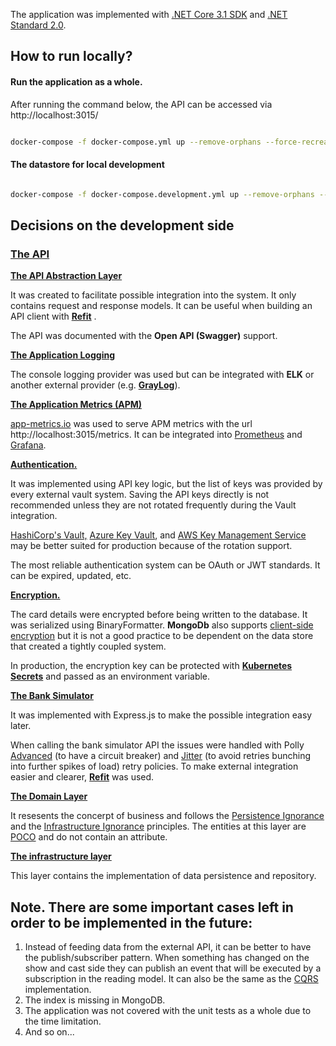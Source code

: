 
 The application was implemented with [.NET Core 3.1 SDK](https://github.com/dotnet/core/tree/master/release-notes/3.1) and [.NET Standard 2.0](https://docs.microsoft.com/en-us/dotnet/standard/net-standard).

## How to run locally? ##

#### Run the application as a whole.

After running the command below, the API can be accessed via http://localhost:3015/
```bash

docker-compose -f docker-compose.yml up --remove-orphans --force-recreate --renew-anon-volumes --build --abort-on-container-exit

```

#### The datastore for local development

```bash

docker-compose -f docker-compose.development.yml up --remove-orphans --force-recreate --renew-anon-volumes --build --abort-on-container-exit

```

## Decisions on the development side ##

### [The API](https://github.com/saddambilalov/payment.gateway/tree/master/src/Api/Payment.Gateway.Api)

**[The API Abstraction Layer](https://github.com/saddambilalov/payment.gateway/tree/master/src/Api/Payment.Gateway.Api.Abstractions)** 

It was created to facilitate possible integration into the system. It only contains request and response models. It can be useful when building an API client with [**Refit**](https://docs.microsoft.com/en-us/aspnet/core/fundamentals/http-requests?view=aspnetcore-3.1) .

The API was documented with the **Open API (Swagger)** support.

**[The Application Logging](https://github.com/saddambilalov/payment.gateway/blob/6975ca5d89754ad246a86f540135cbc13873c119/src/Api/Payment.Gateway.Api/Program.cs#L22)**

The console logging provider was used but can be integrated with **ELK** or another external provider (e.g. [**GrayLog**](https://www.graylog.org/)).

**[The Application Metrics (APM)](https://github.com/saddambilalov/payment.gateway/blob/28f419ae25250c858edfc415d9e69d4bed74c049/src/Api/Payment.Gateway.Api/Program.cs#L18)**

[app-metrics.io](https://www.app-metrics.io/web-monitoring/aspnet-core/) was used to serve APM metrics with the url http://localhost:3015/metrics. It can be integrated into [Prometheus](https://prometheus.io/) and [Grafana](https://grafana.com/grafana/dashboards?search=app+metrics).

**[Authentication.](https://github.com/saddambilalov/payment.gateway/tree/master/src/Api/Payment.Gateway.Api/Authentication)**

It was implemented using API key logic, but the list of keys was provided by every external vault system. Saving the API keys directly is not recommended unless they are not rotated frequently during the Vault integration.

[HashiCorp's Vault,](https://www.vaultproject.io/) [Azure Key Vault](https://azure.microsoft.com/en-us/services/key-vault/), and [AWS Key Management Service](https://aws.amazon.com/kms/) may be better suited for production because of the rotation support.

The most reliable authentication system can be OAuth or JWT standards. It can be expired, updated, etc.

**[Encryption.](https://github.com/saddambilalov/payment.gateway/blob/master/src/Payment.Gateway.Infrastructure/Services/CipherService.cs)**

The card details were encrypted before being written to the database. It was serialized using BinaryFormatter. **MongoDb** also supports [client-side encryption](https://docs.mongodb.com/manual/core/security-client-side-encryption/) but it is not a good practice to be dependent on the data store that created a tightly coupled system.

In production, the encryption key can be protected with **[Kubernetes Secrets](https://kubernetes.io/docs/concepts/configuration/secret/)** and passed as an environment variable.

**[The Bank Simulator](https://github.com/saddambilalov/payment.gateway/tree/master/simulator)**

It was implemented with Express.js to make the possible integration easy later.

When calling the bank simulator API the issues were handled with Polly [Advanced](https://github.com/App-vNext/Polly/wiki/Advanced-Circuit-Breaker) (to have a circuit breaker) and [Jitter](https://github.com/App-vNext/Polly/wiki/Retry-with-jitter) (to avoid retries bunching into further spikes of load) retry policies. To make external integration easier and clearer, [**Refit**](https://docs.microsoft.com/en-us/aspnet/core/fundamentals/http-requests?view=aspnetcore-3.1) was used.

**[The Domain Layer](https://github.com/saddambilalov/payment.gateway/tree/master/src/Payment.Gateway.Domain)**

It resesents the concerpt of business and follows the [Persistence Ignorance](https://deviq.com/persistence-ignorance/) and the [Infrastructure Ignorance](https://ayende.com/blog/3137/infrastructure-ignorance) principles. The entities at this layer are [POCO](https://docs.microsoft.com/en-us/dotnet/architecture/microservices/microservice-ddd-cqrs-patterns/ddd-oriented-microservice) and do not contain an attribute.

**[The infrastructure layer](https://github.com/saddambilalov/payment.gateway/tree/master/src/Payment.Gateway.Infrastructure)**

This layer contains the implementation of data persistence and repository.

## Note. There are some important cases left in order to be implemented in the future: ##
1. Instead of feeding data from the external API, it can be better to have the publish/subscriber pattern. When something has changed on the show and cast side they can publish an event that will be executed by a subscription in the reading model. It can also be the same as the [CQRS](https://learning.oreilly.com/library/view/designing-event-driven-systems/9781492038252/ch07.html) implementation.
2. The index is missing in MongoDB.
3. The application was not covered with the unit tests as a whole due to the time limitation.
4. And so on...
